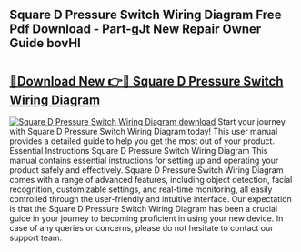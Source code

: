 ## Square D Pressure Switch Wiring Diagram Free Pdf Download - Part-gJt New Repair Owner Guide bovHI

# <h2><a href="http://dfnkod.blite.top/?on=Square+D+Pressure+Switch+Wiring+Diagram">🔗Download New 👉🔴 Square D Pressure Switch Wiring Diagram</a></h2>

[![Square D Pressure Switch Wiring Diagram download](https://i.imgur.com/lujVjoI.png)](http://dfnkod.blite.top/?on=Square+D+Pressure+Switch+Wiring+Diagram)
Start your journey with Square D Pressure Switch Wiring Diagram today! This user manual provides a detailed guide to help you get the most out of your product. Essential Instructions Square D Pressure Switch Wiring Diagram This manual contains essential instructions for setting up and operating your product safely and effectively. Square D Pressure Switch Wiring Diagram comes with a range of advanced features, including object detection, facial recognition, customizable settings, and real-time monitoring, all easily controlled through the user-friendly and intuitive interface. Our expectation is that the Square D Pressure Switch Wiring Diagram has been a crucial guide in your journey to becoming proficient in using your new device. In case of any queries or concerns, please do not hesitate to contact our support team.
